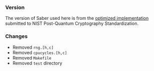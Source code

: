 ### Version

The version of Saber used here is from the [optimized implementation](https://csrc.nist.gov/CSRC/media/Projects/Post-Quantum-Cryptography/documents/round-2/submissions/SABER-Round2.zip) submitted to NIST Post-Quantum Cryptography Standardization.

### Changes

- Removed `rng.[h,c]`
- Removed `cpucycles.[h,c]`
- Removed `Makefile`
- Removed `test` directory
